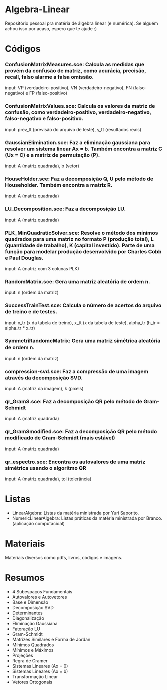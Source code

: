 # Algebra-Linear
Repositório pessoal pra matéria de álgebra linear (e numérica).
Se alguém achou isso por acaso, espero que te ajude :)

# Códigos
### ConfusionMatrixMeasures.sce: Calcula as medidas que provém da confusão de matriz, como acurácia, precisão, recall, falso alarme a falsa omissão.
input: VP (verdadeiro-positivo), VN (verdadeiro-negativo), FN (falso-negativo) e FP (falso-positivo)

### ConfusionMatrixValues.sce: Calcula os valores da matriz de confusão, como verdadeiro-positivo, verdadeiro-negativo, falso-negativo e falso-positivo.
input: prev_tt (previsão do arquivo de teste), y_tt (resultados reais)

### GaussianElimination.sce: Faz a eliminação gaussiana para resolver um sistema linear Ax = b. Também encontra a matriz C (Ux = C) e a matriz de permutação (P).
input: A (matriz quadrada), b (vetor)

### HouseHolder.sce: Faz a decomposição Q, U pelo método de Householder. Também encontra a matriz R.
input: A (matriz quadrada)

### LU_Decomposition.sce: Faz a decomposição LU.
input: A (matriz quadrada)

### PLK_MinQuadraticSolver.sce: Resolve o método dos mínimos quadrados para uma matriz no formato P (produção total), L (quantidade de trabalho), K (capital investido). Parte de uma função para modelar produção desenvolvido por Charles Cobb e Paul Douglas.
input: A (matriz com 3 colunas PLK) 

### RandomMatrix.sce: Gera uma matriz aleatória de ordem n.
input: n (ordem da matriz)

### SuccessTrainTest.sce: Calcula o número de acertos do arquivo de treino e de testes.
input: x_tr (x da tabela de treino), x_tt (x da tabela de teste), alpha_tr (h_tr = alpha_tr * x_tr)

### SymmetriRandomcMatrix: Gera uma matriz simétrica aleatória de ordem n.
input: n (ordem da matriz)

### compression-svd.sce: Faz a compressão de uma imagem através da decomposição SVD.
input: A (matriz da imagem), k (pixels)

### qr_GramS.sce: Faz a decomposição QR pelo método de Gram-Schmidt
input: A (matriz quadrada)

### qr_GramSmodified.sce: Faz a decomposição QR pelo método modificado de Gram-Schmidt (mais estável)
input: A (matriz quadrada)

### qr_espectro.sce: Encontra os autovalores de uma matriz simétrica usando o algoritmo QR
input: A (matriz quadrada), tol (tolerância)

# Listas

- LinearAlgebra: Listas da matéria ministrada por Yuri Saporito.
- NumericLinearAlgebra: Listas práticas da matéria ministrada por Branco. (aplicação computacioal)

# Materiais

Materiais diversos como pdfs, livros, códigos e imagens.

# Resumos

- 4 Subespaços Fundamentais
- Autovalores e Autovetores
- Base e Dimensão
- Decomposição SVD
- Determinantes
- Diagonalização
- Eliminação Gaussiana
- Fatoração LU
- Gram-Schmidt
- Matrizes Similares e Forma de Jordan
- Mínimos Quadrados
- Mínimos e Máximos
- Projeções
- Regra de Cramer
- Sistemas Lineares (Ax = 0)
- Sistemas Lineares (Ax = b)
- Transformação Linear 
- Vetores Ortogonais
